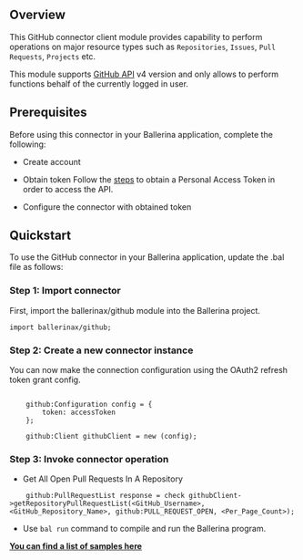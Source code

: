 
## Overview

This GitHub connector client module provides capability to perform operations on major resource types such as `Repositories`, `Issues`, `Pull Requests`, `Projects` etc.

This module supports [GitHub API](https://docs.github.com/en/graphql) v4 version and only allows to perform functions behalf of the currently logged in user.

## Prerequisites
Before using this connector in your Ballerina application, complete the following:

* Create account
* Obtain token
Follow the [steps](https://docs.github.com/en/github/authenticating-to-github/keeping-your-account-and-data-secure/creating-a-personal-access-token)  to obtain a Personal Access Token in order to access the API.

* Configure the connector with obtained token

## Quickstart

To use the GitHub connector in your Ballerina application, update the .bal file as follows:

### Step 1: Import connector
First, import the ballerinax/github module into the Ballerina project.
```ballerina
import ballerinax/github;
```
### Step 2: Create a new connector instance
You can now make the connection configuration using the OAuth2 refresh token grant config.
```ballerina

    github:Configuration config = {
        token: accessToken
    };

    github:Client githubClient = new (config);

```
### Step 3: Invoke connector operation
- Get All Open Pull Requests In A Repository
```ballerina
    github:PullRequestList response = check githubClient->getRepositoryPullRequestList(<GitHub_Username>, <GitHub_Repository_Name>, github:PULL_REQUEST_OPEN, <Per_Page_Count>);
```
- Use `bal run` command to compile and run the Ballerina program.    


**[You can find a list of samples here](https://github.com/ballerina-platform/module-ballerinax-github/tree/master/github/samples)**
